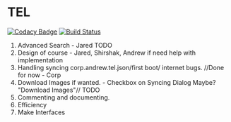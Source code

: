 # TEL

[![Codacy Badge](https://api.codacy.com/project/badge/Grade/4536e25b24064a1bbb116d1b7fb4f3a2)](https://www.codacy.com/app/corpa/TEL?utm_source=github.com&amp;utm_medium=referral&amp;utm_content=corpandrew/TEL&amp;utm_campaign=Badge_Grade)
[![Build Status](https://travis-ci.org/corpandrew/TEL.svg?branch=master)](https://travis-ci.org/corpandrew/TEL)

1. Advanced Search - Jared TODO
2. Design of course - Jared, Shirshak, Andrew if need help with implementation
3. Handling syncing corp.andrew.tel.json/first boot/ internet bugs. //Done for now - Corp
4. Download Images if wanted. - Checkbox on Syncing Dialog Maybe? "Download Images"// TODO
5. Commenting and documenting.
6. Efficiency
7. Make Interfaces